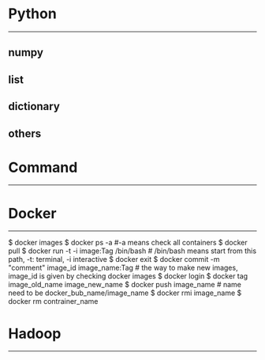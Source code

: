 # Python
---------------------
## numpy


## list

## dictionary

## others


# Command
---------------------
# 




# Docker
---------------------
  $ docker images
  $ docker ps -a  #-a means check all containers
  $ docker pull
  $ docker run -t -i image:Tag /bin/bash # /bin/bash means start from this path, -t: terminal, -i interactive
  $ docker exit
  $ docker commit -m "comment" image_id image_name:Tag # the way to make new images, image_id is given by checking docker images
  $ docker login 
  $ docker tag image_old_name image_new_name
  $ docker push image_name # name need to be docker_bub_name/image_name
  $ docker rmi image_name
  $ docker rm contrainer_name


# Hadoop
----------------------

